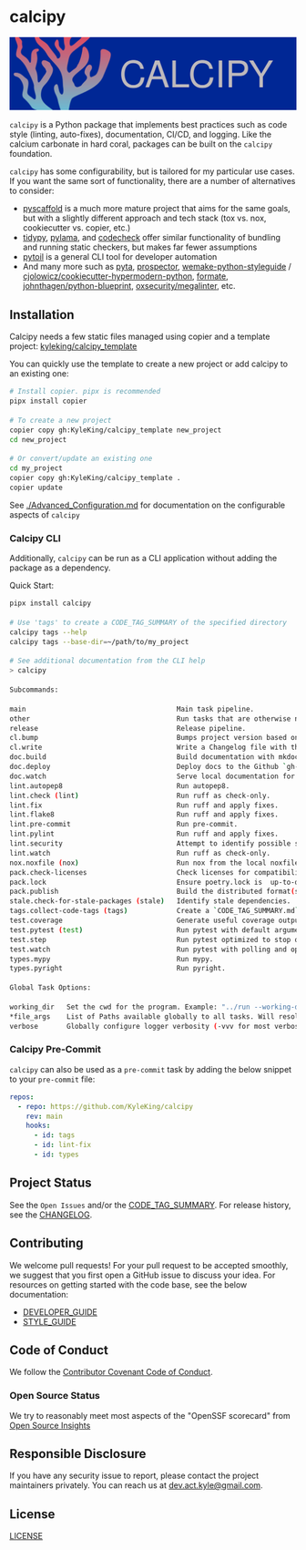 # calcipy

![./calcipy-banner-wide.svg](https://raw.githubusercontent.com/KyleKing/calcipy/main/docs/calcipy-banner-wide.svg)

`calcipy` is a Python package that implements best practices such as code style (linting, auto-fixes), documentation, CI/CD, and logging. Like the calcium carbonate in hard coral, packages can be built on the `calcipy` foundation.

`calcipy` has some configurability, but is tailored for my particular use cases. If you want the same sort of functionality, there are a number of alternatives to consider:

- [pyscaffold](https://github.com/pyscaffold/pyscaffold) is a much more mature project that aims for the same goals, but with a slightly different approach and tech stack (tox vs. nox, cookiecutter vs. copier, etc.)
- [tidypy](https://github.com/jayclassless/tidypy#features), [pylama](https://github.com/klen/pylama), and [codecheck](https://pypi.org/project/codecheck/) offer similar functionality of bundling and running static checkers, but makes far fewer assumptions
- [pytoil](https://github.com/FollowTheProcess/pytoil) is a general CLI tool for developer automation
- And many more such as [pyta](https://github.com/pyta-uoft/pyta), [prospector](https://github.com/PyCQA/prospector), [wemake-python-styleguide](https://github.com/wemake-services/wemake-python-styleguide) / [cjolowicz/cookiecutter-hypermodern-python](https://github.com/cjolowicz/cookiecutter-hypermodern-python), [formate](https://github.com/python-formate/formate), [johnthagen/python-blueprint](https://github.com/johnthagen/python-blueprint), [oxsecurity/megalinter](https://github.com/oxsecurity/megalinter), etc.

## Installation

Calcipy needs a few static files managed using copier and a template project: [kyleking/calcipy_template](https://github.com/KyleKing/calcipy_template/)

You can quickly use the template to create a new project or add calcipy to an existing one:

```sh
# Install copier. pipx is recommended
pipx install copier

# To create a new project
copier copy gh:KyleKing/calcipy_template new_project
cd new_project

# Or convert/update an existing one
cd my_project
copier copy gh:KyleKing/calcipy_template .
copier update
```

See [./Advanced_Configuration.md](./Advanced_Configuration.md) for documentation on the configurable aspects of `calcipy`

### Calcipy CLI

Additionally, `calcipy` can be run as a CLI application without adding the package as a dependency.

Quick Start:

```sh
pipx install calcipy

# Use 'tags' to create a CODE_TAG_SUMMARY of the specified directory
calcipy tags --help
calcipy tags --base-dir=~/path/to/my_project

# See additional documentation from the CLI help
> calcipy

Subcommands:

main                                     Main task pipeline.
other                                    Run tasks that are otherwise not exercised in main.
release                                  Release pipeline.
cl.bump                                  Bumps project version based on commits & settings in pyproject.toml.
cl.write                                 Write a Changelog file with the raw Git history.
doc.build                                Build documentation with mkdocs.
doc.deploy                               Deploy docs to the Github `gh-pages` branch.
doc.watch                                Serve local documentation for local editing.
lint.autopep8                            Run autopep8.
lint.check (lint)                        Run ruff as check-only.
lint.fix                                 Run ruff and apply fixes.
lint.flake8                              Run ruff and apply fixes.
lint.pre-commit                          Run pre-commit.
lint.pylint                              Run ruff and apply fixes.
lint.security                            Attempt to identify possible security vulnerabilities.
lint.watch                               Run ruff as check-only.
nox.noxfile (nox)                        Run nox from the local noxfile.
pack.check-licenses                      Check licenses for compatibility with `licensecheck`.
pack.lock                                Ensure poetry.lock is  up-to-date.
pack.publish                             Build the distributed format(s) and publish.
stale.check-for-stale-packages (stale)   Identify stale dependencies.
tags.collect-code-tags (tags)            Create a `CODE_TAG_SUMMARY.md` with a table for TODO- and FIXME-style code comments.
test.coverage                            Generate useful coverage outputs after running pytest.
test.pytest (test)                       Run pytest with default arguments.
test.step                                Run pytest optimized to stop on first error.
test.watch                               Run pytest with polling and optimized to stop on first error.
types.mypy                               Run mypy.
types.pyright                            Run pyright.

Global Task Options:

working_dir   Set the cwd for the program. Example: "../run --working-dir .. lint test"
*file_args    List of Paths available globally to all tasks. Will resolve paths with working_dir
verbose       Globally configure logger verbosity (-vvv for most verbose)
```

### Calcipy Pre-Commit

`calcipy` can also be used as a `pre-commit` task by adding the below snippet to your `pre-commit` file:

```yaml
repos:
  - repo: https://github.com/KyleKing/calcipy
    rev: main
    hooks:
      - id: tags
      - id: lint-fix
      - id: types
```

## Project Status

See the `Open Issues` and/or the [CODE_TAG_SUMMARY]. For release history, see the [CHANGELOG].

## Contributing

We welcome pull requests! For your pull request to be accepted smoothly, we suggest that you first open a GitHub issue to discuss your idea. For resources on getting started with the code base, see the below documentation:

- [DEVELOPER_GUIDE]
- [STYLE_GUIDE]

## Code of Conduct

We follow the [Contributor Covenant Code of Conduct][contributor-covenant].

### Open Source Status

We try to reasonably meet most aspects of the "OpenSSF scorecard" from [Open Source Insights](https://deps.dev/pypi/calcipy)

## Responsible Disclosure

If you have any security issue to report, please contact the project maintainers privately. You can reach us at [dev.act.kyle@gmail.com](mailto:dev.act.kyle@gmail.com).

## License

[LICENSE]

[changelog]: https://calcipy.kyleking.me/docs/CHANGELOG
[code_tag_summary]: https://calcipy.kyleking.me/docs/CODE_TAG_SUMMARY
[contributor-covenant]: https://www.contributor-covenant.org
[developer_guide]: https://calcipy.kyleking.me/docs/DEVELOPER_GUIDE
[license]: https://github.com/kyleking/calcipy/blob/main/LICENSE
[style_guide]: https://calcipy.kyleking.me/docs/STYLE_GUIDE
